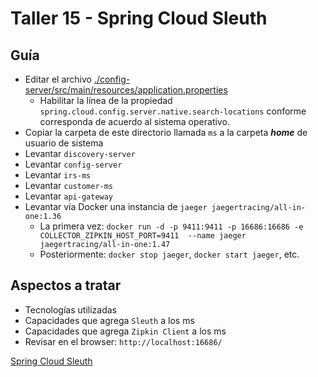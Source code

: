 # Taller 15 - Spring Cloud Sleuth
## Guía

- Editar el archivo [./config-server/src/main/resources/application.properties](./config-server/src/main/resources/application.properties)
  - Habilitar la línea de la propiedad `spring.cloud.config.server.native.search-locations` conforme corresponda de acuerdo al sistema operativo.
- Copiar la carpeta de este directorio llamada `ms` a la carpeta ***home*** de usuario de sistema
- Levantar `discovery-server`
- Levantar `config-server`
- Levantar `irs-ms`
- Levantar `customer-ms`
- Levantar `api-gateway`
- Levantar vía Docker una instancia de `jaeger jaegertracing/all-in-one:1.36`
  - La primera vez: `docker run -d -p 9411:9411 -p 16686:16686 -e COLLECTOR_ZIPKIN_HOST_PORT=9411  --name jaeger jaegertracing/all-in-one:1.47`
  - Posteriormente: `docker stop jaeger`, `docker start jaeger`, etc.

## Aspectos a tratar
- Tecnologías utilizadas
- Capacidades que agrega `Sleuth` a los ms
- Capacidades que agrega `Zipkin Client` a los ms
- Revisar en el browser: `http://localhost:16686/`

[Spring Cloud Sleuth](https://docs.spring.io/spring-cloud-sleuth/docs/3.1.3/reference/html/)